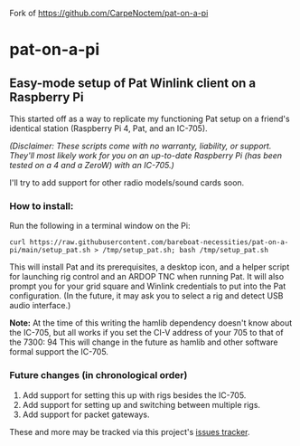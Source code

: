 Fork of https://github.com/CarpeNoctem/pat-on-a-pi

# pat-on-a-pi
## Easy-mode setup of Pat Winlink client on a Raspberry Pi

This started off as a way to replicate my functioning Pat setup on a friend's identical station (Raspberry Pi 4, Pat, and an IC-705).

_(Disclaimer: These scripts come with no warranty, liability, or support. They'll most likely work for you on an up-to-date Raspberry Pi (has been tested on a 4 and a ZeroW) with an IC-705.)_

I'll try to add support for other radio models/sound cards soon.

### How to install:
Run the following in a terminal window on the Pi:

`curl https://raw.githubusercontent.com/bareboat-necessities/pat-on-a-pi/main/setup_pat.sh > /tmp/setup_pat.sh; bash /tmp/setup_pat.sh`

This will install Pat and its prerequisites, a desktop icon, and a helper script for launching rig control and an ARDOP TNC when running Pat. It will also prompt you for your grid square and Winlink credentials to put into the Pat configuration. (In the future, it may ask you to select a rig and detect USB audio interface.)

**Note:** At the time of this writing the hamlib dependency doesn't know about the IC-705, but all works if you set the CI-V address of your 705 to that of the 7300: 94
This will change in the future as hamlib and other software formal support the IC-705.

### Future changes (in chronological order)
1. Add support for setting this up with rigs besides the IC-705.
2. Add support for setting up and switching between multiple rigs.
3. Add support for packet gateways.

These and more may be tracked via this project's [issues tracker](https://github.com/CarpeNoctem/pat-on-a-pi/issues).
